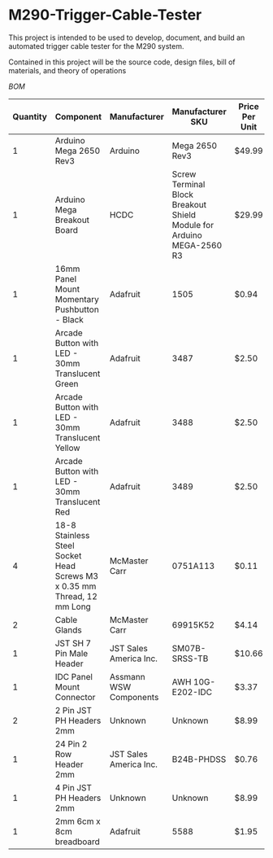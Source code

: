 # M290-Trigger-Cable-Tester
This project is intended to be used to develop, document, and build an automated trigger cable tester for the M290 system.

Contained in this project will be the source code, design files, bill of materials, and theory of operations

*BOM* 

| Quantity | Component | Manufacturer | Manufacturer SKU | Price Per Unit | Link |
| ------------- | -------------| ------------- | ------------- | ------------- |------------- |
| 1 | Arduino Mega 2650 Rev3| Arduino | Mega 2650 Rev3 | $49.99 | [Buy Here](https://store-usa.arduino.cc/products/arduino-mega-2560-rev3?utm_source=google&utm_medium=cpc&utm_campaign=US-Pmax&gad_source=1&gad_campaignid=21317508903&gclid=CjwKCAjwy7HEBhBJEiwA5hQNomwRXzUrVvGJzWO1QIn3x_7UZJVp8a3qAOt722mF2g4euSga1yyq8BoC7RMQAvD_BwE) |
| 1 | Arduino Mega Breakout Board | HCDC | Screw Terminal Block Breakout Shield Module for Arduino MEGA-2560 R3 | $29.99 | [Buy Here](https://www.amazon.com/gp/product/B08LH8SVBB/ref=sw_img_1?smid=AJVXCJJFWBFD7&psc=1) |
| 1 | 16mm Panel Mount Momentary Pushbutton - Black | Adafruit | 1505 | $0.94 | [Buy Here](https://www.adafruit.com/product/1505) |
| 1 | Arcade Button with LED - 30mm Translucent Green | Adafruit | 3487 | $2.50 | [Buy Here](https://www.adafruit.com/product/3487) |
| 1 | Arcade Button with LED - 30mm Translucent Yellow | Adafruit | 3488 | $2.50 | [Buy Here](https://www.adafruit.com/product/3488) |
| 1 | Arcade Button with LED - 30mm Translucent Red | Adafruit | 3489 | $2.50 | [Buy Here](https://www.adafruit.com/product/3489) |
| 4 | 18-8 Stainless Steel Socket Head Screws M3 x 0.35 mm Thread, 12 mm Long | McMaster Carr | 0751A113 | $0.11 | [Buy Here](https://www.mcmaster.com/90751a113/) |
| 2 | Cable Glands | McMaster Carr | 69915K52 | $4.14 | [Buy Here](https://www.mcmaster.com/69915K52/) |
| 1 | JST SH 7 Pin Male Header | JST Sales America Inc. | SM07B-SRSS-TB | $10.66 | [Buy Here](https://www.amazon.com/Kidisoii-Connector-Header-Adapter-SH1-0-SMT-R/dp/B0CQ28CCQG/ref=sr_1_5?crid=1ES41IM0CSFKX&dib=eyJ2IjoiMSJ9.uyiEoyE8ChFhNbwclurznGFRSdtbLlw2IKMrgy1FAgfye4n6n4LbtKR-SOhG9H9r1Z60a_9e5_KNhqdEboOVeHuA6jendr0B9sC7lqw_L_E_U9iEy32Jrtg5P7_blBlm1bLiY5bjnmMV1_qx2rucysIefanhp5NVzxovFL6oyHTtXkSd0Nm--uXGIqU98mb_URaFKughxKAaPLjAoAqv_Vypur0jR-13umxwghTkj_E.TvSgGYFk8oklOMkiORaoqmiag8LWpsZbr_dy6Okpco4&dib_tag=se&keywords=jst%2Bsh%2Bmale&qid=1754070232&sprefix=jst%2Bsh%2Bmale%2Caps%2C125&sr=8-5&th=1) |
| 1 | IDC Panel Mount Connector | Assmann WSW Components | AWH 10G-E202-IDC | $3.37 | [Buy Here](https://www.digikey.com/en/products/detail/assmann-wsw-components/AWH-10G-E202-IDC/5030355?gclsrc=aw.ds&gad_source=1&gad_campaignid=17336967819&gclid=CjwKCAjwy7HEBhBJEiwA5hQNol6bteQBj9huvbfxGviSiISY_yUQ0KetCyFN6mzlE112K-Wi8uIoUxoCn1YQAvD_BwE) |
| 2 | 2 Pin JST PH Headers 2mm | Unknown | Unknown | $8.99 | [Buy Here](https://www.amazon.com/Socket-Compatible-JST-PH-Connectors-Through-Hole/dp/B0BM492MMF) |
| 1 | 24 Pin 2 Row Header 2mm | JST Sales America Inc. | B24B-PHDSS | $0.76 | [Buy Here](https://www.digikey.com/en/products/detail/jst-sales-america-inc/B24B-PHDSS/926675) |
| 1 | 4 Pin JST PH Headers 2mm | Unknown | Unknown | $8.99 | [Buy Here](https://www.amazon.com/Socket-Compatible-JST-PH-Connectors-Through-Hole/dp/B0BM492MMF) |
| 1 | 2mm 6cm x 8cm breadboard | Adafruit | 5588 | $1.95 | [Buy Here](https://www.adafruit.com/product/5588) |
